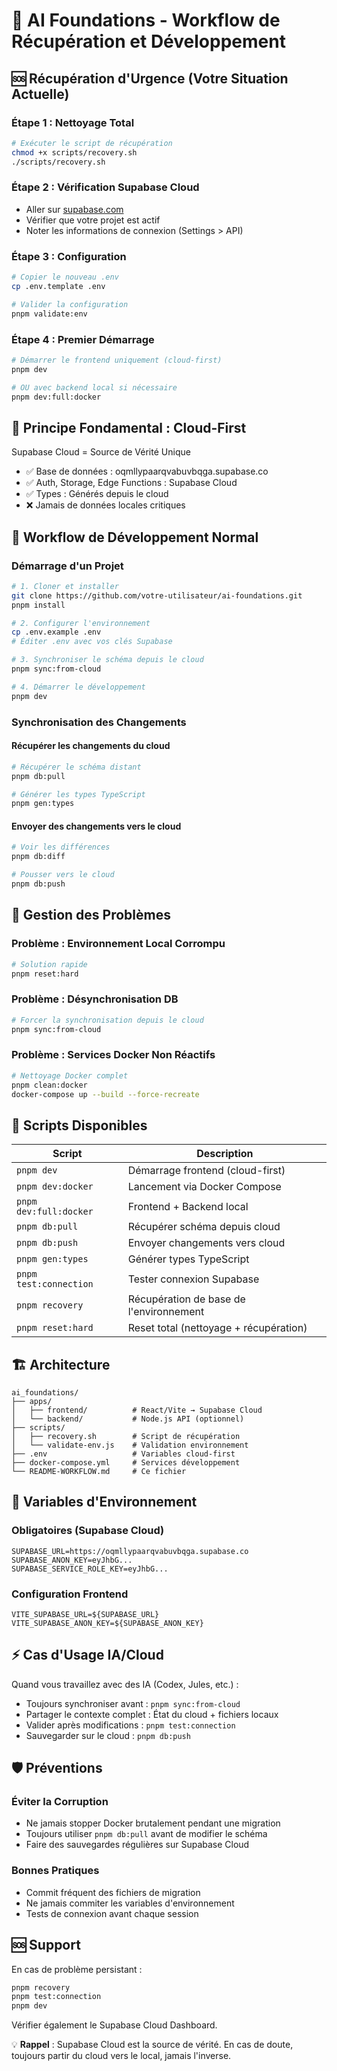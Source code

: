 # 🚀 AI Foundations - Workflow de Récupération et Développement

## 🆘 Récupération d'Urgence (Votre Situation Actuelle)

### Étape 1 : Nettoyage Total

```bash
# Exécuter le script de récupération
chmod +x scripts/recovery.sh
./scripts/recovery.sh
```

### Étape 2 : Vérification Supabase Cloud

- Aller sur [supabase.com](https://supabase.com/)
- Vérifier que votre projet est actif
- Noter les informations de connexion (Settings > API)

### Étape 3 : Configuration

```bash
# Copier le nouveau .env
cp .env.template .env

# Valider la configuration
pnpm validate:env
```

### Étape 4 : Premier Démarrage

```bash
# Démarrer le frontend uniquement (cloud-first)
pnpm dev

# OU avec backend local si nécessaire
pnpm dev:full:docker
```

## 🎯 Principe Fondamental : Cloud-First

Supabase Cloud = Source de Vérité Unique

- ✅ Base de données : oqmllypaarqvabuvbqga.supabase.co
- ✅ Auth, Storage, Edge Functions : Supabase Cloud
- ✅ Types : Générés depuis le cloud
- ❌ Jamais de données locales critiques

## 🔄 Workflow de Développement Normal

### Démarrage d'un Projet

```bash
# 1. Cloner et installer
git clone https://github.com/votre-utilisateur/ai-foundations.git
pnpm install

# 2. Configurer l'environnement
cp .env.example .env
# Éditer .env avec vos clés Supabase

# 3. Synchroniser le schéma depuis le cloud
pnpm sync:from-cloud

# 4. Démarrer le développement
pnpm dev
```

### Synchronisation des Changements

#### Récupérer les changements du cloud

```bash
# Récupérer le schéma distant
pnpm db:pull

# Générer les types TypeScript
pnpm gen:types
```

#### Envoyer des changements vers le cloud

```bash
# Voir les différences
pnpm db:diff

# Pousser vers le cloud
pnpm db:push
```

## 🚨 Gestion des Problèmes

### Problème : Environnement Local Corrompu

```bash
# Solution rapide
pnpm reset:hard
```

### Problème : Désynchronisation DB

```bash
# Forcer la synchronisation depuis le cloud
pnpm sync:from-cloud
```

### Problème : Services Docker Non Réactifs

```bash
# Nettoyage Docker complet
pnpm clean:docker
docker-compose up --build --force-recreate
```

## 🔧 Scripts Disponibles

| Script | Description |
|-------|-------------|
| `pnpm dev` | Démarrage frontend (cloud-first) |
| `pnpm dev:docker` | Lancement via Docker Compose |
| `pnpm dev:full:docker` | Frontend + Backend local |
| `pnpm db:pull` | Récupérer schéma depuis cloud |
| `pnpm db:push` | Envoyer changements vers cloud |
| `pnpm gen:types` | Générer types TypeScript |
| `pnpm test:connection` | Tester connexion Supabase |
| `pnpm recovery` | Récupération de base de l'environnement |
| `pnpm reset:hard` | Reset total (nettoyage + récupération) |

## 🏗️ Architecture

```
ai_foundations/
├── apps/
│   ├── frontend/          # React/Vite → Supabase Cloud
│   └── backend/           # Node.js API (optionnel)
├── scripts/
│   ├── recovery.sh        # Script de récupération
│   └── validate-env.js    # Validation environnement
├── .env                   # Variables cloud-first
├── docker-compose.yml     # Services développement
└── README-WORKFLOW.md     # Ce fichier
```

## 📡 Variables d'Environnement

### Obligatoires (Supabase Cloud)

```env
SUPABASE_URL=https://oqmllypaarqvabuvbqga.supabase.co
SUPABASE_ANON_KEY=eyJhbG...
SUPABASE_SERVICE_ROLE_KEY=eyJhbG...
```

### Configuration Frontend

```env
VITE_SUPABASE_URL=${SUPABASE_URL}
VITE_SUPABASE_ANON_KEY=${SUPABASE_ANON_KEY}
```

## ⚡ Cas d'Usage IA/Cloud

Quand vous travaillez avec des IA (Codex, Jules, etc.) :

- Toujours synchroniser avant : `pnpm sync:from-cloud`
- Partager le contexte complet : État du cloud + fichiers locaux
- Valider après modifications : `pnpm test:connection`
- Sauvegarder sur le cloud : `pnpm db:push`

## 🛡️ Préventions

### Éviter la Corruption

- Ne jamais stopper Docker brutalement pendant une migration
- Toujours utiliser `pnpm db:pull` avant de modifier le schéma
- Faire des sauvegardes régulières sur Supabase Cloud

### Bonnes Pratiques

- Commit fréquent des fichiers de migration
- Ne jamais commiter les variables d'environnement
- Tests de connexion avant chaque session

## 🆘 Support

En cas de problème persistant :

```bash
pnpm recovery
pnpm test:connection
pnpm dev
```

Vérifier également le Supabase Cloud Dashboard.

💡 **Rappel** : Supabase Cloud est la source de vérité. En cas de doute, toujours partir du cloud vers le local, jamais l'inverse.
